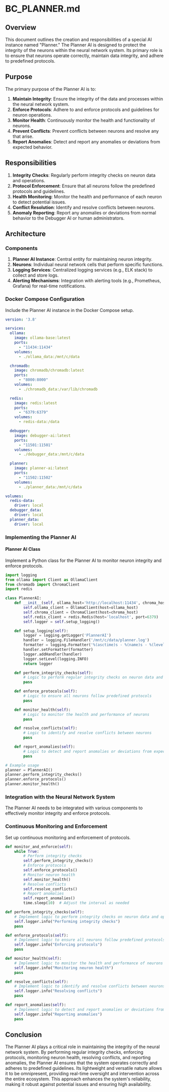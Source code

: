 # BC_PLANNER.md

## Overview

This document outlines the creation and responsibilities of a special AI instance named "Planner." The Planner AI is designed to protect the integrity of the neurons within the neural network system. Its primary role is to ensure that neurons operate correctly, maintain data integrity, and adhere to predefined protocols.

## Purpose

The primary purpose of the Planner AI is to:
1. **Maintain Integrity**: Ensure the integrity of the data and processes within the neural network system.
2. **Enforce Protocols**: Adhere to and enforce protocols and guidelines for neuron operations.
3. **Monitor Health**: Continuously monitor the health and functionality of neurons.
4. **Prevent Conflicts**: Prevent conflicts between neurons and resolve any that arise.
5. **Report Anomalies**: Detect and report any anomalies or deviations from expected behavior.

## Responsibilities

1. **Integrity Checks**: Regularly perform integrity checks on neuron data and operations.
2. **Protocol Enforcement**: Ensure that all neurons follow the predefined protocols and guidelines.
3. **Health Monitoring**: Monitor the health and performance of each neuron to detect potential issues.
4. **Conflict Resolution**: Identify and resolve conflicts between neurons.
5. **Anomaly Reporting**: Report any anomalies or deviations from normal behavior to the Debugger AI or human administrators.

## Architecture

### Components

1. **Planner AI Instance**: Central entity for maintaining neuron integrity.
2. **Neurons**: Individual neural network cells that perform specific functions.
3. **Logging Services**: Centralized logging services (e.g., ELK stack) to collect and store logs.
4. **Alerting Mechanisms**: Integration with alerting tools (e.g., Prometheus, Grafana) for real-time notifications.

### Docker Compose Configuration

Include the Planner AI instance in the Docker Compose setup.

```yaml
version: '3.8'

services:
  ollama:
    image: ollama-base:latest
    ports:
      - "11434:11434"
    volumes:
      - ./ollama_data:/mnt/c/data

  chromadb:
    image: chromadb/chromadb:latest
    ports:
      - "8000:8000"
    volumes:
      - ./chromadb_data:/var/lib/chromadb

  redis:
    image: redis:latest
    ports:
      - "6379:6379"
    volumes:
      - redis-data:/data

  debugger:
    image: debugger-ai:latest
    ports:
      - "11501:11501"
    volumes:
      - ./debugger_data:/mnt/c/data

  planner:
    image: planner-ai:latest
    ports:
      - "11502:11502"
    volumes:
      - ./planner_data:/mnt/c/data

volumes:
  redis-data:
    driver: local
  debugger_data:
    driver: local
  planner_data:
    driver: local
```

### Implementing the Planner AI

#### Planner AI Class

Implement a Python class for the Planner AI to monitor neuron integrity and enforce protocols.

```python
import logging
from ollama import Client as OllamaClient
from chromadb import ChromaClient
import redis

class PlannerAI:
    def __init__(self, ollama_host='http://localhost:11434', chroma_host='http://localhost:8000'):
        self.ollama_client = OllamaClient(host=ollama_host)
        self.chroma_client = ChromaClient(host=chroma_host)
        self.redis_client = redis.Redis(host='localhost', port=6379)
        self.logger = self.setup_logging()

    def setup_logging(self):
        logger = logging.getLogger('PlannerAI')
        handler = logging.FileHandler('/mnt/c/data/planner.log')
        formatter = logging.Formatter('%(asctime)s - %(name)s - %(levelname)s - %(message)s')
        handler.setFormatter(formatter)
        logger.addHandler(handler)
        logger.setLevel(logging.INFO)
        return logger

    def perform_integrity_checks(self):
        # Logic to perform regular integrity checks on neuron data and operations
        pass

    def enforce_protocols(self):
        # Logic to ensure all neurons follow predefined protocols
        pass

    def monitor_health(self):
        # Logic to monitor the health and performance of neurons
        pass

    def resolve_conflicts(self):
        # Logic to identify and resolve conflicts between neurons
        pass

    def report_anomalies(self):
        # Logic to detect and report anomalies or deviations from expected behavior
        pass

# Example usage
planner = PlannerAI()
planner.perform_integrity_checks()
planner.enforce_protocols()
planner.monitor_health()
```

### Integration with the Neural Network System

The Planner AI needs to be integrated with various components to effectively monitor integrity and enforce protocols.

### Continuous Monitoring and Enforcement

Set up continuous monitoring and enforcement of protocols.

```python
def monitor_and_enforce(self):
    while True:
        # Perform integrity checks
        self.perform_integrity_checks()
        # Enforce protocols
        self.enforce_protocols()
        # Monitor neuron health
        self.monitor_health()
        # Resolve conflicts
        self.resolve_conflicts()
        # Report anomalies
        self.report_anomalies()
        time.sleep(10)  # Adjust the interval as needed

def perform_integrity_checks(self):
    # Implement logic to perform integrity checks on neuron data and operations
    self.logger.info("Performing integrity checks")
    pass

def enforce_protocols(self):
    # Implement logic to ensure all neurons follow predefined protocols
    self.logger.info("Enforcing protocols")
    pass

def monitor_health(self):
    # Implement logic to monitor the health and performance of neurons
    self.logger.info("Monitoring neuron health")
    pass

def resolve_conflicts(self):
    # Implement logic to identify and resolve conflicts between neurons
    self.logger.info("Resolving conflicts")
    pass

def report_anomalies(self):
    # Implement logic to detect and report anomalies or deviations from expected behavior
    self.logger.info("Reporting anomalies")
    pass
```

## Conclusion

The Planner AI plays a critical role in maintaining the integrity of the neural network system. By performing regular integrity checks, enforcing protocols, monitoring neuron health, resolving conflicts, and reporting anomalies, the Planner AI ensures that the system operates correctly and adheres to predefined guidelines. Its lightweight and versatile nature allows it to be omnipresent, providing real-time oversight and intervention across the entire ecosystem. This approach enhances the system's reliability, making it robust against potential issues and ensuring high availability.